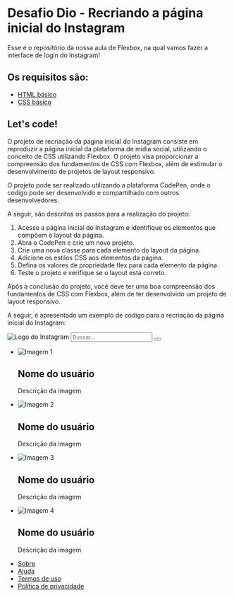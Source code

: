 # Desafio Dio - Recriando a página inicial do Instagram

Esse é o repositório da nossa aula de Flexbox, na qual vamos fazer a interface de login do Instagram! 

## Os requisitos são:

* [HTML básico](https://www.w3schools.com/html/)
* [CSS básico](https://developer.mozilla.org/pt-BR/docs/Web/CSS)

##  Let's code! 

O projeto de recriação da página inicial do Instagram consiste em reproduzir a página inicial da plataforma de mídia social, utilizando o conceito de CSS utilizando Flexbox. O projeto visa proporcionar a compreensão dos fundamentos de CSS com Flexbox, além de estimular o desenvolvimento de projetos de layout responsivo.

O projeto pode ser realizado utilizando a plataforma CodePen, onde o código pode ser desenvolvido e compartilhado com outros desenvolvedores.

A seguir, são descritos os passos para a realização do projeto:

1. Acesse a página inicial do Instagram e identifique os elementos que compõem o layout da página.
2. Abra o CodePen e crie um novo projeto.
3. Crie uma nova classe para cada elemento do layout da página.
4. Adicione os estilos CSS aos elementos da página.
5. Defina os valores de propriedade flex para cada elemento da página.
6. Teste o projeto e verifique se o layout está correto.

Após a conclusão do projeto, você deve ter uma boa compreensão dos fundamentos de CSS com Flexbox, além de ter desenvolvido um projeto de layout responsivo.

A seguir, é apresentado um exemplo de código para a recriação da página inicial do Instagram:



<!DOCTYPE html> <html>   <head>     <meta charset="UTF-8">     <meta name="viewport" content="width=device-width, initial-scale=1.0">     <title>Recriação da página inicial do Instagram</title>     <link rel="stylesheet" href="style.css">   </head>   <body>     <div class="header">       <img src="logo.png" alt="Logo do Instagram">       <input type="text" placeholder="Buscar...">       <button>         <svg viewBox="0 0 24 24">           <path d="M12 12c2.21 0 4 1.79 4 4s-1.79 4-4 4-4-1.79-4-4 1.79-4 4-4zm0 2c-1.1 0-2 .9-2 2s1 2 2 2 2-.9 2-2-.9-2-2-2zm0 10c-1.66 0-3.11-.85-4-2s-.89-3.33-2-4 .89-3.11 2-4 3.11-2 4-2zm0-4c-.55 0-1-.45-1-1s.45-1 1-1 1 .45 1 1-.45 1-1 1z"/>         </svg>       </button>     </div>     <div class="main">       <ul class="feed">         <li>           <img src="image1.jpg" alt="Imagem 1">           <div class="description">             <h2>Nome do usuário</h2>             <p>Descrição da imagem</p>           </div>         </li>         <li>           <img src="image2.jpg" alt="Imagem 2">           <div class="description">             <h2>Nome do usuário</h2>             <p>Descrição da imagem</p>           </div>         </li>         <li>           <img src="image3.jpg" alt="Imagem 3">           <div class="description">             <h2>Nome do usuário</h2>             <p>Descrição da imagem</p>           </div>         </li>         <li>           <img src="image4.jpg" alt="Imagem 4">           <div class="description">             <h2>Nome do usuário</h2>             <p>Descrição da imagem</p>           </div>         </li>       </ul>     </div>     <div class="footer">       <ul>         <li><a href="#">Sobre</a></li>         <li><a href="#">Ajuda</a></li>         <li><a href="#">Termos de uso</a></li>         <li><a href="#">Política de privacidade</a></li>       </ul>     


